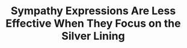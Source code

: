 ---
title: "Sympathy Expressions Are Less Effective When They Focus on the Silver Lining"
status: ongoing          # controls the little badge Wowchemy shows
summary: >
  Working paper exploring why “silver-lining” sympathy
  backfires and validation helps. See linked publication for
  details and PDF.
image:
  filename: silverlining.jpg
  focal_point: "center"
# Optional links row:
links:
  - icon: file-pdf
    icon_pack: fas
    name: Paper & PDF
    url: "/publication/silver-lining/"   # points to the pub page
---